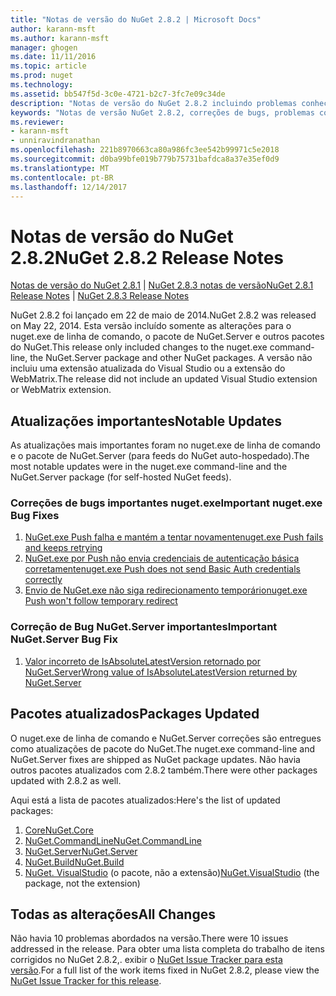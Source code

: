 ```yaml
---
title: "Notas de versão do NuGet 2.8.2 | Microsoft Docs"
author: karann-msft
ms.author: karann-msft
manager: ghogen
ms.date: 11/11/2016
ms.topic: article
ms.prod: nuget
ms.technology: 
ms.assetid: bb547f5d-3c0e-4721-b2c7-3fc7e09c34de
description: "Notas de versão do NuGet 2.8.2 incluindo problemas conhecidos, correções de bug, recursos adicionados e DCRs."
keywords: "Notas de versão NuGet 2.8.2, correções de bugs, problemas conhecidos, adicionaram recursos, DCRs"
ms.reviewer:
- karann-msft
- unniravindranathan
ms.openlocfilehash: 221b8970663ca80a986fc3ee542b99971c5e2018
ms.sourcegitcommit: d0ba99bfe019b779b75731bafdca8a37e35ef0d9
ms.translationtype: MT
ms.contentlocale: pt-BR
ms.lasthandoff: 12/14/2017
---
```

# <a name="nuget-282-release-notes"></a><span data-ttu-id="9c7fd-104">Notas de versão do NuGet 2.8.2</span><span class="sxs-lookup"><span data-stu-id="9c7fd-104">NuGet 2.8.2 Release Notes</span></span>

<span data-ttu-id="9c7fd-105">[Notas de versão do NuGet 2.8.1](../release-notes/nuget-2.8.1.md) | [NuGet 2.8.3 notas de versão](../release-notes/nuget-2.8.3.md)</span><span class="sxs-lookup"><span data-stu-id="9c7fd-105">[NuGet 2.8.1 Release Notes](../release-notes/nuget-2.8.1.md) | [NuGet 2.8.3 Release Notes](../release-notes/nuget-2.8.3.md)</span></span>

<span data-ttu-id="9c7fd-106">NuGet 2.8.2 foi lançado em 22 de maio de 2014.</span><span class="sxs-lookup"><span data-stu-id="9c7fd-106">NuGet 2.8.2 was released on May 22, 2014.</span></span>  <span data-ttu-id="9c7fd-107">Esta versão incluído somente as alterações para o nuget.exe de linha de comando, o pacote de NuGet.Server e outros pacotes do NuGet.</span><span class="sxs-lookup"><span data-stu-id="9c7fd-107">This release only included changes to the nuget.exe command-line, the NuGet.Server package and other NuGet packages.</span></span>  <span data-ttu-id="9c7fd-108">A versão não incluiu uma extensão atualizada do Visual Studio ou a extensão do WebMatrix.</span><span class="sxs-lookup"><span data-stu-id="9c7fd-108">The release did not include an updated Visual Studio extension or WebMatrix extension.</span></span>

## <a name="notable-updates"></a><span data-ttu-id="9c7fd-109">Atualizações importantes</span><span class="sxs-lookup"><span data-stu-id="9c7fd-109">Notable Updates</span></span>

<span data-ttu-id="9c7fd-110">As atualizações mais importantes foram no nuget.exe de linha de comando e o pacote de NuGet.Server (para feeds do NuGet auto-hospedado).</span><span class="sxs-lookup"><span data-stu-id="9c7fd-110">The most notable updates were in the nuget.exe command-line and the NuGet.Server package (for self-hosted NuGet feeds).</span></span>

### <a name="important-nugetexe-bug-fixes"></a><span data-ttu-id="9c7fd-111">Correções de bugs importantes nuget.exe</span><span class="sxs-lookup"><span data-stu-id="9c7fd-111">Important nuget.exe Bug Fixes</span></span>

1. [<span data-ttu-id="9c7fd-112">NuGet.exe Push falha e mantém a tentar novamente</span><span class="sxs-lookup"><span data-stu-id="9c7fd-112">nuget.exe Push fails and keeps retrying</span></span>](https://nuget.codeplex.com/workitem/4000)
1. [<span data-ttu-id="9c7fd-113">NuGet.exe por Push não envia credenciais de autenticação básica corretamente</span><span class="sxs-lookup"><span data-stu-id="9c7fd-113">nuget.exe Push does not send Basic Auth credentials correctly</span></span>](https://nuget.codeplex.com/workitem/4109)
1. [<span data-ttu-id="9c7fd-114">Envio de NuGet.exe não siga redirecionamento temporário</span><span class="sxs-lookup"><span data-stu-id="9c7fd-114">nuget.exe Push won't follow temporary redirect</span></span>](https://nuget.codeplex.com/workitem/4050)

### <a name="important-nugetserver-bug-fix"></a><span data-ttu-id="9c7fd-115">Correção de Bug NuGet.Server importantes</span><span class="sxs-lookup"><span data-stu-id="9c7fd-115">Important NuGet.Server Bug Fix</span></span>

1. [<span data-ttu-id="9c7fd-116">Valor incorreto de IsAbsoluteLatestVersion retornado por NuGet.Server</span><span class="sxs-lookup"><span data-stu-id="9c7fd-116">Wrong value of IsAbsoluteLatestVersion returned by NuGet.Server</span></span>](https://nuget.codeplex.com/workitem/4147)

## <a name="packages-updated"></a><span data-ttu-id="9c7fd-117">Pacotes atualizados</span><span class="sxs-lookup"><span data-stu-id="9c7fd-117">Packages Updated</span></span>

<span data-ttu-id="9c7fd-118">O nuget.exe de linha de comando e NuGet.Server correções são entregues como atualizações de pacote do NuGet.</span><span class="sxs-lookup"><span data-stu-id="9c7fd-118">The nuget.exe command-line and NuGet.Server fixes are shipped as NuGet package updates.</span></span>  <span data-ttu-id="9c7fd-119">Não havia outros pacotes atualizados com 2.8.2 também.</span><span class="sxs-lookup"><span data-stu-id="9c7fd-119">There were other packages updated with 2.8.2 as well.</span></span>

<span data-ttu-id="9c7fd-120">Aqui está a lista de pacotes atualizados:</span><span class="sxs-lookup"><span data-stu-id="9c7fd-120">Here's the list of updated packages:</span></span>

1. [<span data-ttu-id="9c7fd-121">Core</span><span class="sxs-lookup"><span data-stu-id="9c7fd-121">NuGet.Core</span></span>](https://www.nuget.org/packages/NuGet.Core/)
1. [<span data-ttu-id="9c7fd-122">NuGet.CommandLine</span><span class="sxs-lookup"><span data-stu-id="9c7fd-122">NuGet.CommandLine</span></span>](https://www.nuget.org/packages/NuGet.CommandLine/)
1. [<span data-ttu-id="9c7fd-123">NuGet.Server</span><span class="sxs-lookup"><span data-stu-id="9c7fd-123">NuGet.Server</span></span>](https://www.nuget.org/packages/NuGet.Server/)
1. [<span data-ttu-id="9c7fd-124">NuGet.Build</span><span class="sxs-lookup"><span data-stu-id="9c7fd-124">NuGet.Build</span></span>](https://www.nuget.org/packages/NuGet.Build/)
1. <span data-ttu-id="9c7fd-125">[NuGet. VisualStudio](https://www.nuget.org/packages/NuGet.VisualStudio/) (o pacote, não a extensão)</span><span class="sxs-lookup"><span data-stu-id="9c7fd-125">[NuGet.VisualStudio](https://www.nuget.org/packages/NuGet.VisualStudio/) (the package, not the extension)</span></span>

## <a name="all-changes"></a><span data-ttu-id="9c7fd-126">Todas as alterações</span><span class="sxs-lookup"><span data-stu-id="9c7fd-126">All Changes</span></span>
<span data-ttu-id="9c7fd-127">Não havia 10 problemas abordados na versão.</span><span class="sxs-lookup"><span data-stu-id="9c7fd-127">There were 10 issues addressed in the release.</span></span> <span data-ttu-id="9c7fd-128">Para obter uma lista completa do trabalho de itens corrigidos no NuGet 2.8.2,. exibir o [NuGet Issue Tracker para esta versão](https://nuget.codeplex.com/workitem/list/advanced?keyword=&status=All&type=All&priority=All&release=NuGet%202.8.2&assignedTo=All&component=All&sortField=LastUpdatedDate&sortDirection=Descending&page=0&reasonClosed=All).</span><span class="sxs-lookup"><span data-stu-id="9c7fd-128">For a full list of the work items fixed in NuGet 2.8.2, please view the [NuGet Issue Tracker for this release](https://nuget.codeplex.com/workitem/list/advanced?keyword=&status=All&type=All&priority=All&release=NuGet%202.8.2&assignedTo=All&component=All&sortField=LastUpdatedDate&sortDirection=Descending&page=0&reasonClosed=All).</span></span>
